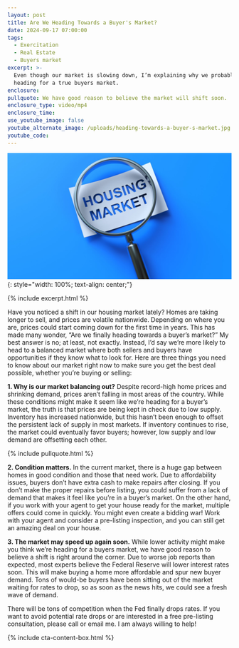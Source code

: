 ```yaml
---
layout: post
title: Are We Heading Towards a Buyer's Market?
date: 2024-09-17 07:00:00
tags:
  - Exercitation
  - Real Estate
  - Buyers market
excerpt: >-
  Even though our market is slowing down, I’m explaining why we probably aren’t
  heading for a true buyers market. 
enclosure:
pullquote: We have good reason to believe the market will shift soon.
enclosure_type: video/mp4
enclosure_time:
use_youtube_image: false
youtube_alternate_image: /uploads/heading-towards-a-buyer-s-market.jpg
youtube_code:
---
```

![](/uploads/heading-towards-a-buyer-s-market-1.jpg){: style="width: 100%; text-align: center;"}

{% include excerpt.html %}

Have you noticed a shift in our housing market lately? Homes are taking longer to sell, and prices are volatile nationwide. Depending on where you are, prices could start coming down for the first time in years. This has made many wonder, “Are we finally heading towards a buyer’s market?” My best answer is no; at least, not exactly. Instead, I’d say we’re more likely to head to a balanced market where both sellers and buyers have opportunities if they know what to look for. Here are three things you need to know about our market right now to make sure you get the best deal possible, whether you’re buying or selling:

**1\. Why is our market balancing out?** Despite record-high home prices and shrinking demand, prices aren’t falling in most areas of the country. While these conditions might make it seem like we’re heading for a buyer’s market, the truth is that prices are being kept in check due to low supply. Inventory has increased nationwide, but this hasn’t been enough to offset the persistent lack of supply in most markets. If inventory continues to rise, the market could eventually favor buyers; however, low supply and low demand are offsetting each other.

{% include pullquote.html %}

**2\. Condition matters.** In the current market, there is a huge gap between homes in good condition and those that need work. Due to affordability issues, buyers don’t have extra cash to make repairs after closing. If you don’t make the proper repairs before listing, you could suffer from a lack of demand that makes it feel like you’re in a buyer’s market. On the other hand, if you work with your agent to get your house ready for the market, multiple offers could come in quickly. You might even create a bidding war! Work with your agent and consider a pre-listing inspection, and you can still get an amazing deal on your house.

**3\. The market may speed up again soon.** While lower activity might make you think we’re heading for a buyers market, we have good reason to believe a shift is right around the corner. Due to worse job reports than expected, most experts believe the Federal Reserve will lower interest rates soon. This will make buying a home more affordable and spur new buyer demand. Tons of would-be buyers have been sitting out of the market waiting for rates to drop, so as soon as the news hits, we could see a fresh wave of demand.

There will be tons of competition when the Fed finally drops rates. If you want to avoid potential rate drops or are interested in a free pre-listing consultation, please call or email me. I am always willing to help!

{% include cta-content-box.html %}